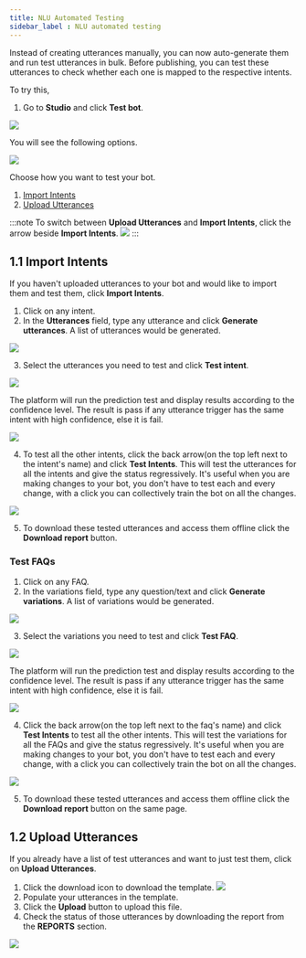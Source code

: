 ```yaml
---
title: NLU Automated Testing 
sidebar_label : NLU automated testing
---
```


Instead of creating utterances manually, you can now auto-generate them and run test utterances in bulk. Before publishing, you can test these utterances to check whether each one is mapped to the respective intents.

To try this, 

1. Go to **Studio** and click **Test bot**.

![](https://i.imgur.com/VsR4lqC.png)


You will see the following options. 

![](https://i.imgur.com/QIdy6nP.jpg)


Choose how you want to test your bot. 

1. [Import Intents](#11-import-intents)
2. [Upload Utterances](#12-upload-utterances)
 
 :::note
 To switch between **Upload Utterances** and **Import Intents**, click the arrow beside **Import Intents**.
 ![](https://i.imgur.com/PBebGxT.png)
 :::

## 1.1 Import Intents

If you haven't uploaded utterances to your bot and would like to import them and test them, click **Import Intents**.

1. Click on any intent.
2. In the **Utterances** field, type any utterance and click **Generate utterances**. A list of utterances would be generated.

![](https://i.imgur.com/NKiWG2R.png)


3. Select the utterances you need to test and click **Test intent**.

![](https://i.imgur.com/ed5sIaV.png)


 The platform will run the prediction test and display results according to the confidence level. The result is pass if any utterance trigger has the same intent with high confidence, else it is fail. 
 
![](https://i.imgur.com/6Yp9J3B.png)
 
4. To test all the other intents, click the back arrow(on the top left next to the intent's name) and click **Test Intents**. This will test the utterances for all the intents and give the status regressively. It's useful when you are making changes to your bot, you don't have to test each and every change, with a click you can collectively train the bot on all the changes.

![](https://i.imgur.com/iKGRhZP.png)


5. To download these tested utterances and access them offline click the **Download report** button. 

### Test FAQs

1. Click on any FAQ.
2. In the variations field, type any question/text and click **Generate variations**. A list of variations would be generated.

![](https://i.imgur.com/QvXdhqA.png)

3. Select the variations you need to test and click **Test FAQ**. 

![](https://i.imgur.com/0F9Is9F.png)

The platform will run the prediction test and display results according to the confidence level. The result is pass if any utterance trigger has the same intent with high confidence, else it is fail. 

![](https://i.imgur.com/FTXS4Gp.png)

4. Click the back arrow(on the top left next to the faq's name) and click **Test Intents** to test all the other intents. This will test the variations for all the FAQs and give the status regressively. It's useful when you are making changes to your bot, you don't have to test each and every change, with a click you can collectively train the bot on all the changes.

![](https://i.imgur.com/35gWFNY.png)


5. To download these tested utterances and access them offline click the **Download report** button on the same page. 


## 1.2 Upload Utterances 

If you already have a list of test utterances and want to just test them, click on  **Upload Utterances**. 

1. Click the download icon to download the template.
![](https://i.imgur.com/bj9voiI.png)
2. Populate your utterances in the template.
3. Click the **Upload** button to upload this file.
4. Check the status of those utterances by downloading the report from the **REPORTS** section.

![](https://i.imgur.com/KIp9a0o.png)



